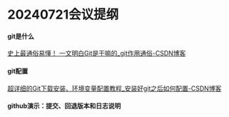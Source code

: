 # **20240721会议提纲**

#### git是什么

[史上最通俗易懂！ 一文明白Git是干嘛的_git作用通俗-CSDN博客](https://blog.csdn.net/weixin_43899069/article/details/118613658)

#### git配置

[超详细的Git下载安装、环境变量配置教程_安装好git之后如何配置-CSDN博客](https://blog.csdn.net/secretstarlyp/article/details/106576882)

#### github演示：提交、回退版本和日志说明
